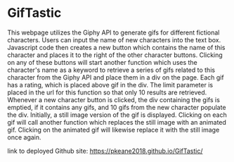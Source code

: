 # GifTastic
This webpage utilizes the Giphy API to generate gifs for different fictional characters. Users can input the name of new characters into the text box. Javascript code then creates a new button which contains the name of this character and places it to the right of the other character buttons. Clicking on any of these buttons will start another function which uses the character's name as a keyword to retrieve a series of gifs related to this character from the Giphy API and place them in a div on the page. Each gif has a rating, which is placed above gif in the div. The limit parameter is placed in the url for this function so that only 10 results are retrieved. Whenever a new character button is clicked, the div containing the gifs is emptied, if it contains any gifs, and 10 gifs from the new character populate the div. Initially, a still image version of the gif is displayed. Clicking on each gif will call another function which replaces the still image with an animated gif. Clicking on the animated gif will likewise replace it with the still image once again. 

link to deployed Github site: https://pkeane2018.github.io/GifTastic/
